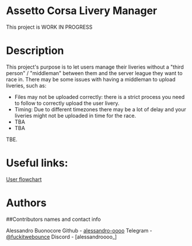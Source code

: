 # Assetto Corsa Livery Manager
This project is WORK IN PROGRESS

# Description
This project's purpose is to let users manage their liveries without a "third person" / "middleman" between them and the server league they want to race in. There may be some issues with having a middleman to upload liveries, such as:

* Files may not be uploaded correctly: there is a strict process you need to follow to correctly upload the user livery.
* Timing: Due to different timezones there may be a lot of delay and your liveries might not be uploaded in time for the race.
* TBA
* TBA

TBE.

# Useful links:
[User flowchart](https://www.figma.com/file/dcvxLsiOR3HKLEWQKoFB8z/Flowchart?type=whiteboard&node-id=0%3A1&t=F6iDE9BTTKWH9afX-1)

# Authors
##Contributors names and contact info

Alessandro Buonocore
Github - [alessandro-oooo](https://github.com/alessandro-ooo)
Telegram - [@fuckitwebounce](t.me/fuckitwebounce)
Discord - [alessandroooo_] 

